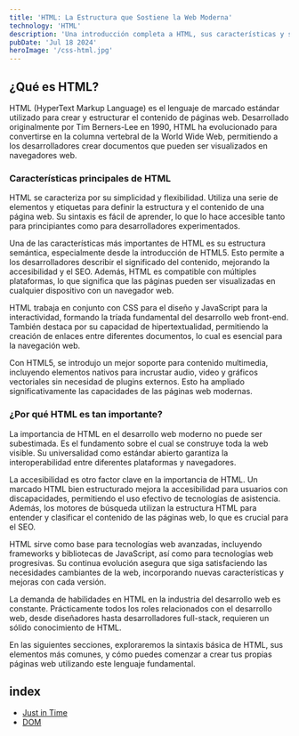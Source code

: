 ```yaml
---
title: 'HTML: La Estructura que Sostiene la Web Moderna'
technology: 'HTML'
description: 'Una introducción completa a HTML, sus características y su importancia fundamental en el desarrollo web.'
pubDate: 'Jul 18 2024'
heroImage: '/css-html.jpg'
---
```

## ¿Qué es HTML?
HTML (HyperText Markup Language) es el lenguaje de marcado estándar utilizado para crear y estructurar el contenido de páginas web. Desarrollado originalmente por Tim Berners-Lee en 1990, HTML ha evolucionado para convertirse en la columna vertebral de la World Wide Web, permitiendo a los desarrolladores crear documentos que pueden ser visualizados en navegadores web.

### Características principales de HTML
HTML se caracteriza por su simplicidad y flexibilidad. Utiliza una serie de elementos y etiquetas para definir la estructura y el contenido de una página web. Su sintaxis es fácil de aprender, lo que lo hace accesible tanto para principiantes como para desarrolladores experimentados.

Una de las características más importantes de HTML es su estructura semántica, especialmente desde la introducción de HTML5. Esto permite a los desarrolladores describir el significado del contenido, mejorando la accesibilidad y el SEO. Además, HTML es compatible con múltiples plataformas, lo que significa que las páginas pueden ser visualizadas en cualquier dispositivo con un navegador web.

HTML trabaja en conjunto con CSS para el diseño y JavaScript para la interactividad, formando la tríada fundamental del desarrollo web front-end. También destaca por su capacidad de hipertextualidad, permitiendo la creación de enlaces entre diferentes documentos, lo cual es esencial para la navegación web.

Con HTML5, se introdujo un mejor soporte para contenido multimedia, incluyendo elementos nativos para incrustar audio, video y gráficos vectoriales sin necesidad de plugins externos. Esto ha ampliado significativamente las capacidades de las páginas web modernas.

### ¿Por qué HTML es tan importante?
La importancia de HTML en el desarrollo web moderno no puede ser subestimada. Es el fundamento sobre el cual se construye toda la web visible. Su universalidad como estándar abierto garantiza la interoperabilidad entre diferentes plataformas y navegadores.

La accesibilidad es otro factor clave en la importancia de HTML. Un marcado HTML bien estructurado mejora la accesibilidad para usuarios con discapacidades, permitiendo el uso efectivo de tecnologías de asistencia. Además, los motores de búsqueda utilizan la estructura HTML para entender y clasificar el contenido de las páginas web, lo que es crucial para el SEO.

HTML sirve como base para tecnologías web avanzadas, incluyendo frameworks y bibliotecas de JavaScript, así como para tecnologías web progresivas. Su continua evolución asegura que siga satisfaciendo las necesidades cambiantes de la web, incorporando nuevas características y mejoras con cada versión.

La demanda de habilidades en HTML en la industria del desarrollo web es constante. Prácticamente todos los roles relacionados con el desarrollo web, desde diseñadores hasta desarrolladores full-stack, requieren un sólido conocimiento de HTML.

En las siguientes secciones, exploraremos la sintaxis básica de HTML, sus elementos más comunes, y cómo puedes comenzar a crear tus propias páginas web utilizando este lenguaje fundamental.

## index
- [Just in Time](./just-in-time)
- [DOM](./dom)